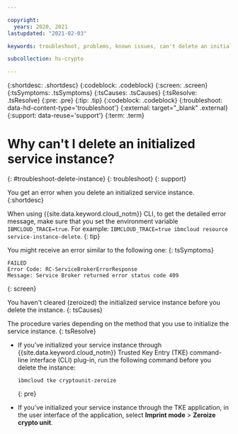 ```yaml
---

copyright:
  years: 2020, 2021
lastupdated: "2021-02-03"

keywords: troubleshoot, problems, known issues, can't delete an initialized service instance

subcollection: hs-crypto

---
```


{:shortdesc: .shortdesc}
{:codeblock: .codeblock}
{:screen: .screen}
{:tsSymptoms: .tsSymptoms}
{:tsCauses: .tsCauses}
{:tsResolve: .tsResolve}
{:pre: .pre}
{:tip: .tip}
{:codeblock: .codeblock}
{:troubleshoot: data-hd-content-type='troubleshoot'}
{:external: target="_blank" .external}
{:support: data-reuse='support'}
{:term: .term}

# Why can't I delete an initialized service instance?
{: #troubleshoot-delete-instance}
{: troubleshoot}
{: support}

You get an error when you delete an initialized service instance.
{:shortdesc}

When using {{site.data.keyword.cloud_notm}} CLI, to get the detailed error message, make sure that you set the environment variable `IBMCLOUD_TRACE=true`. For example: `IBMCLOUD_TRACE=true ibmcloud resource service-instance-delete`.
{: tip}

You might receive an error similar to the following one:
{: tsSymptoms}

```
FAILED
Error Code: RC-ServiceBrokerErrorResponse
Message: Service Broker returned error status code 409
```
{: screen}

You haven't cleared (zeroized) the initialized service instance before you delete the instance.
{: tsCauses}

The procedure varies depending on the method that you use to initialize the service instance.
{: tsResolve}

-  If you've initialized your service instance through {{site.data.keyword.cloud_notm}} Trusted Key Entry (TKE) command-line interface (CLI) plug-in, run the following command before you delete the instance:

    ```
    ibmcloud tke cryptounit-zeroize
    ```
    {: pre}

-  If you've initialized your service instance through the TKE application, in the user interface of the application, select **Imprint mode** &gt; **Zeroize crypto unit**.
